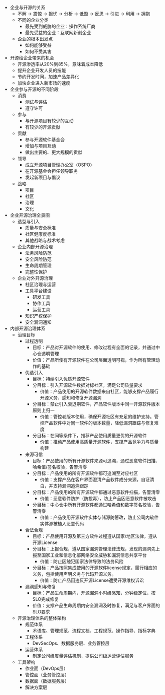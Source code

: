 - 企业与开源的关系
	- 不解 → 震惊 → 担忧 → 分析 → 诋毁 → 反思 → 引进 → 利用 → 拥抱
	- 不同的企业分类
		- 最先受到威胁的企业：操作系统厂商
		- 最先受益的企业：互联网新创企业
	- 企业的根本出发点
		- 如何能够受益
		- 如何不受其害
- 开源给企业带来的机会
	- 开源渗透率从20%到85%，意味着成本降低
	- 提升企业开发人员的技能
	- 节约开发时间，加速产品差异化
	- 加快企业进入新市场的速度
- 企业参与开源的不同阶段
	- 消费
		- 测试与评估
		- 遵守许可
	- 参与
		- 与开源项目有较少的互动
		- 有较少的开源贡献
	- 贡献
		- 参与开源软件基金会
		- 增加与项目互动
		- 做出主要的、更大规模的贡献
	- 领导
		- 成立开源项目管理办公室（OSPO）
		- 在开源基金会担任领导职务
		- 发起新项目与倡议
	- 战略
		- 项目
		- 社区
		- 治理
		- 文化
- 企业开源治理全景图
	- 选型与引入
		- 质量与安全标准
		- 社区健康度标准
		- 其他战略与战术考虑
	- 企业内部开源治理
		- 法务风险防范
		- 安全风险防范
		- 生命周期管理
		- 完整性保护
	- 企业对外开源治理
		- 社区治理与运营
		- 工具平台建设
			- 研发工具
			- 协作工具
			- 运营工具
		- 知识产权保护
		- 安全漏洞通知
- 内部开源治理体系
	- 治理目标
		- 过程透明
			- 目标：产品对开源软件的使用、修改过程有全面的记录，并通过中心仓透明管理
			- 价值：产品所使有开源软件在公司层面透明可视，作为所有管理动作的基础
		- 优选引入
			- 目标：持续引入优质开源软件
			- 分目标：引入开源软件数据对标社区，满足公司质量要求
				- 价值：产品使用的开源软件数据来自社区，能够支撑产品履行开源义务、感知和修复开源漏洞
			- 分目标：禁止引入衰退期软件，产品软件版本中同一开源软件版本原则上归一
				- 价值：管控老版本使用，确保开源社区有充足的维护支持。管控产品软件中对同一软件的版本数量，降低漏洞跟踪与修复难度
			- 分目标：在同等条件下，推荐产品使用质量更优的开源软件
				- 价值：推动产品使用高质量开源软件，支撑产品竞争力与质量构建
		- 来源可信
			- 目标：产品使用的所有开源软件来源可追溯，通过恶意软件扫描、哈希值/签名校验，告警清零
			- 分目标：产品使用的所有开源软件都可追溯至对应社区
				- 价值：支撑产品在客户界面澄清产品软件成分来源，自证清白，并支持漏洞追溯跟踪
			- 分目标：产品使用的所有开源软件都通过恶意软件扫描，告警清零
				- 价值：恶意软件防护（防投毒），防止产品因恶意软件被攻击
			- 分目标：中心仓中所有开源软件都通过哈希值和数字签名校验，告警清零
				- 价值：产品使用开源软件实体存储源防篡改，防止公司内软件实体源被植入恶意代码
		- 合法合规
			- 目标：产品使用开源及第三方软件过程遵从国家/地区法律，遵从开源License
			- 分目标：上报合规，遵从国家漏洞管理法律法规，发现的漏洞先上报至国家工业和信息化部网络安全威胁和漏洞信息共享平台
				- 价值：防止因触犯国家法律导致的法务风险
			- 分目标：产品按照集成使用的开源软件license规定，履行相应的义务，包括使用声明义务与代码开源义务。
				- 价值：防止产品因违反开源License遭受开源维权诉讼
		- 漏洞感知与修复
			- 目标：产品生命周期内，开源漏洞小时级感知，分钟级定位，按SLO完成修复
			- 价值：支撑产品生命周期内安全漏洞及时修复，满足与客户界面的SLO要求
	- 开源治理体系的整体架构
		- 规范体系
			- 术语库、管理规范、流程文档、工程规范、操作指导、指标字典
		- 工程体系
			- DevSecOps、数据服务层、业务管控层
		- 运营体系
			- 制定公司级度量评估机制，提供公司级运营评估服务
	- 工具架构
		- 作业面（DevOps层）
		- 管控面（业务管控层）
		- 数据面（数据服务层）
		- 解决方案层